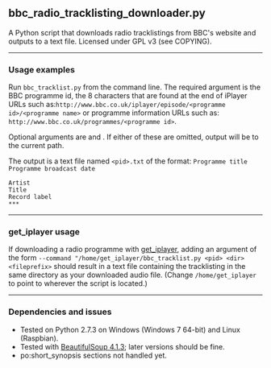 ## bbc_radio_tracklisting_downloader.py
A Python script that downloads radio tracklistings from BBC's website and outputs to a text file.
Licensed under GPL v3 (see COPYING).
***
### Usage examples
Run `bbc_tracklist.py` from the command line. The required argument is the BBC programme id, the 8 characters that are found at the end of iPlayer URLs such as:`http://www.bbc.co.uk/iplayer/episode/<programme id>/<programme name>` or programme information URLs such as: `http://www.bbc.co.uk/programmes/<programme id>`. 

Optional arguments are <directory> and <filename>. If either of these are omitted, output will be to the current path.

The output is a text file named `<pid>.txt` of the format:
`Programme title`    
`Programme broadcast date`    
  
`Artist`  
`Title`  
`Record label`  
`***`
***
### get_iplayer usage
If downloading a radio programme with [get_iplayer](http://www.infradead.org/get_iplayer/html/get_iplayer.html), adding an argument of the form `--command "/home/get_iplayer/bbc_tracklist.py <pid> <dir> <fileprefix>` should result in a text file containing the tracklisting in the same directory as your downloaded audio file. (Change `/home/get_iplayer` to point to wherever the script is located.)
***
### Dependencies and issues
* Tested on Python 2.7.3 on Windows (Windows 7 64-bit) and Linux (Raspbian).
* Tested with [BeautifulSoup 4.1.3](http://www.crummy.com/software/BeautifulSoup/); later versions should be fine.
* po:short_synopsis sections not handled yet.
